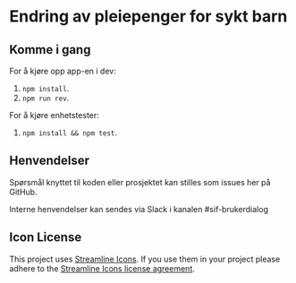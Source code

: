 # Endring av pleiepenger for sykt barn

## Komme i gang

For å kjøre opp app-en i dev:

1.  `npm install`.
2.  `npm run rev`.

For å kjøre enhetstester:


1.  `npm install && npm test`.

## Henvendelser

Spørsmål knyttet til koden eller prosjektet kan stilles som issues her på GitHub.

Interne henvendelser kan sendes via Slack i kanalen #sif-brukerdialog

## Icon License

This project uses [Streamline Icons](http://www.streamlineicons.com/). If you use them in your project please adhere to the [Streamline Icons license agreement](http://www.streamlineicons.com/license.html).
